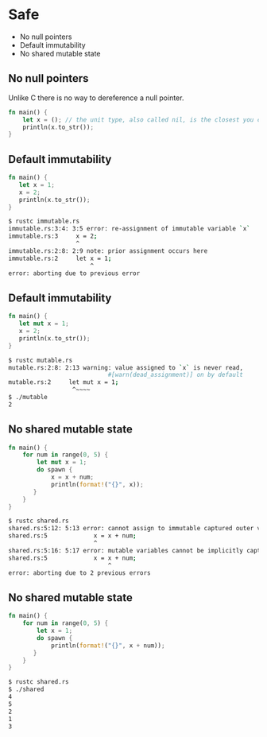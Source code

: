 # Safe

<!--}}}-->

* No null pointers
* Default immutability
* No shared mutable state

<!--vvv-->

## No null pointers

Unlike C there is no way to dereference a null pointer.

```rust
fn main() {
    let x = (); // the unit type, also called nil, is the closest you can get to null
    println(x.to_str());
}
```


<!--vvv-->

## Default immutability

```rust
fn main() {
   let x = 1;
   x = 2;
   println(x.to_str());
}
```

```bash
$ rustc immutable.rs
immutable.rs:3:4: 3:5 error: re-assignment of immutable variable `x`
immutable.rs:3     x = 2;
                   ^
immutable.rs:2:8: 2:9 note: prior assignment occurs here
immutable.rs:2     let x = 1; 
                       ^
error: aborting due to previous error
```

<!--vvv-->

## Default immutability

```rust
fn main() {
   let mut x = 1;
   x = 2;
   println(x.to_str());
}
```

```bash
$ rustc mutable.rs
mutable.rs:2:8: 2:13 warning: value assigned to `x` is never read,
                            #[warn(dead_assignment)] on by default
mutable.rs:2     let mut x = 1; 
                  ^~~~~
$ ./mutable
2
```

<!--vvv-->

## No shared mutable state

```rust
fn main() {
    for num in range(0, 5) {
        let mut x = 1; 
        do spawn {
            x = x + num;
            println(format!("{}", x));
       }
    }
}
```

```bash
$ rustc shared.rs
shared.rs:5:12: 5:13 error: cannot assign to immutable captured outer variable in a heap closure
shared.rs:5             x = x + num;
                        ^
shared.rs:5:16: 5:17 error: mutable variables cannot be implicitly captured
shared.rs:5             x = x + num;
                            ^
error: aborting due to 2 previous errors
```

<!--vvv-->

## No shared mutable state

```rust
fn main() {
    for num in range(0, 5) {
        let x = 1; 
        do spawn {
            println(format!("{}", x + num));
       }
    }
}
```

```bash
$ rustc shared.rs
$ ./shared
4
5
2
1
3
```
